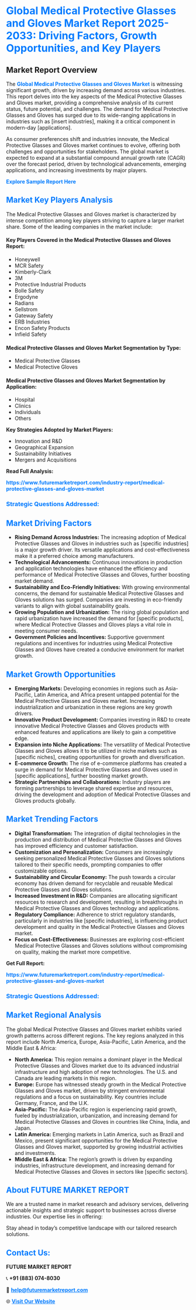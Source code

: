 <h1 style="color: #007BFF;">Global Medical Protective Glasses and Gloves Market Report 2025-2033: Driving Factors, Growth Opportunities, and Key Players</h1>

<section id="overview">
<h2>Market Report Overview</h2>
<p>The <a href="https://www.futuremarketreport.com/industry-report/medical-protective-glasses-and-gloves-market" style="color: #007BFF; text-decoration: none;"><strong>Global Medical Protective Glasses and Gloves Market</strong></a> is witnessing significant growth, driven by increasing demand across various industries. This report delves into the key aspects of the Medical Protective Glasses and Gloves market, providing a comprehensive analysis of its current status, future potential, and challenges. The demand for Medical Protective Glasses and Gloves has surged due to its wide-ranging applications in industries such as [insert industries], making it a critical component in modern-day [applications].</p>
<p>As consumer preferences shift and industries innovate, the Medical Protective Glasses and Gloves market continues to evolve, offering both challenges and opportunities for stakeholders. The global market is expected to expand at a substantial compound annual growth rate (CAGR) over the forecast period, driven by technological advancements, emerging applications, and increasing investments by major players.</p>
</section>

<section id="overview">
<p><a href="https://www.futuremarketreport.com/request-sample/reportId=78143" style="color: #007BFF; text-decoration: none;"><strong>Explore Sample Report Here</strong></a></p>
</section>

<section id="key-players">
<h2 style="color: #007BFF;">Market Key Players Analysis</h2>
<p>The Medical Protective Glasses and Gloves market is characterized by intense competition among key players striving to capture a larger market share. Some of the leading companies in the market include:</p>
<h4>Key Players Covered in the Medical Protective Glasses and Gloves Report:</h4>
<ul><li>Honeywell</li><li>MCR Safety</li><li>Kimberly-Clark</li><li>3M</li><li>Protective Industrial Products</li><li>Bolle Safety</li><li>Ergodyne</li><li>Radians</li><li>Sellstrom</li><li>Gateway Safety</li><li>ERB Industries</li><li>Encon Safety Products</li><li>Infield Safety</li></ul>
<h4>Medical Protective Glasses and Gloves Market Segmentation by Type:</h4>
<ul><li>Medical Protective Glasses</li><li>Medical Protective Gloves</li></ul>

<h4>Medical Protective Glasses and Gloves Market Segmentation by Application:</h4>
<ul><li>Hospital</li><li>Clinics</li><li>Individuals</li><li>Others</li></ul>
<p><strong>Key Strategies Adopted by Market Players:</strong></p>
<ul>
<li>Innovation and R&D</li>
<li>Geographical Expansion</li>
<li>Sustainability Initiatives</li>
<li>Mergers and Acquisitions</li>
</ul>
</section>

<section>
<p><strong>Read Full Analysis: </strong></p><a href="https://www.futuremarketreport.com/industry-report/medical-protective-glasses-and-gloves-market" style="color: #007BFF; text-decoration: none;"><strong>https://www.futuremarketreport.com/industry-report/medical-protective-glasses-and-gloves-market</strong></a>
<h3 style="color: #007BFF;">Strategic Questions Addressed:</h3>
</section>

<section id="driving-factors">
<h2 style="color: #007BFF;">Market Driving Factors</h2>
<ul>
<li><strong>Rising Demand Across Industries:</strong> The increasing adoption of Medical Protective Glasses and Gloves in industries such as [specific industries] is a major growth driver. Its versatile applications and cost-effectiveness make it a preferred choice among manufacturers.</li>
<li><strong>Technological Advancements:</strong> Continuous innovations in production and application technologies have enhanced the efficiency and performance of Medical Protective Glasses and Gloves, further boosting market demand.</li>
<li><strong>Sustainability and Eco-Friendly Initiatives:</strong> With growing environmental concerns, the demand for sustainable Medical Protective Glasses and Gloves solutions has surged. Companies are investing in eco-friendly variants to align with global sustainability goals.</li>
<li><strong>Growing Population and Urbanization:</strong> The rising global population and rapid urbanization have increased the demand for [specific products], where Medical Protective Glasses and Gloves plays a vital role in meeting consumer needs.</li>
<li><strong>Government Policies and Incentives:</strong> Supportive government regulations and incentives for industries using Medical Protective Glasses and Gloves have created a conducive environment for market growth.</li>
</ul>
</section>

<section id="growth-opportunities">
<h2 style="color: #007BFF;">Market Growth Opportunities</h2>
<ul>
<li><strong>Emerging Markets:</strong> Developing economies in regions such as Asia-Pacific, Latin America, and Africa present untapped potential for the Medical Protective Glasses and Gloves market. Increasing industrialization and urbanization in these regions are key growth drivers.</li>
<li><strong>Innovative Product Development:</strong> Companies investing in R&D to create innovative Medical Protective Glasses and Gloves products with enhanced features and applications are likely to gain a competitive edge.</li>
<li><strong>Expansion into Niche Applications:</strong> The versatility of Medical Protective Glasses and Gloves allows it to be utilized in niche markets such as [specific niches], creating opportunities for growth and diversification.</li>
<li><strong>E-commerce Growth:</strong> The rise of e-commerce platforms has created a surge in demand for Medical Protective Glasses and Gloves used in [specific applications], further boosting market growth.</li>
<li><strong>Strategic Partnerships and Collaborations:</strong> Industry players are forming partnerships to leverage shared expertise and resources, driving the development and adoption of Medical Protective Glasses and Gloves products globally.</li>
</ul>
</section>

<section id="trending-factors">
<h2 style="color: #007BFF;">Market Trending Factors</h2>
<ul>
<li><strong>Digital Transformation:</strong> The integration of digital technologies in the production and distribution of Medical Protective Glasses and Gloves has improved efficiency and customer satisfaction.</li>
<li><strong>Customization and Personalization:</strong> Consumers are increasingly seeking personalized Medical Protective Glasses and Gloves solutions tailored to their specific needs, prompting companies to offer customizable options.</li>
<li><strong>Sustainability and Circular Economy:</strong> The push towards a circular economy has driven demand for recyclable and reusable Medical Protective Glasses and Gloves solutions.</li>
<li><strong>Increased Investment in R&D:</strong> Companies are allocating significant resources to research and development, resulting in breakthroughs in Medical Protective Glasses and Gloves technology and applications.</li>
<li><strong>Regulatory Compliance:</strong> Adherence to strict regulatory standards, particularly in industries like [specific industries], is influencing product development and quality in the Medical Protective Glasses and Gloves market.</li>
<li><strong>Focus on Cost-Effectiveness:</strong> Businesses are exploring cost-efficient Medical Protective Glasses and Gloves solutions without compromising on quality, making the market more competitive.</li>
</ul>
</section>

<section>
<p><strong>Get Full Report: </strong></p><a href="https://www.futuremarketreport.com/industry-report/medical-protective-glasses-and-gloves-market" style="color: #007BFF; text-decoration: none;"><strong>https://www.futuremarketreport.com/industry-report/medical-protective-glasses-and-gloves-market</strong></a>
<h3 style="color: #007BFF;">Strategic Questions Addressed:</h3>
</section>


<section id="regional-analysis">
<h2 style="color: #007BFF;">Market Regional Analysis</h2>
<p>The global Medical Protective Glasses and Gloves market exhibits varied growth patterns across different regions. The key regions analyzed in this report include North America, Europe, Asia-Pacific, Latin America, and the Middle East & Africa:</p>
<ul>
<li><strong>North America:</strong> This region remains a dominant player in the Medical Protective Glasses and Gloves market due to its advanced industrial infrastructure and high adoption of new technologies. The U.S. and Canada are leading markets in this region.</li>
<li><strong>Europe:</strong> Europe has witnessed steady growth in the Medical Protective Glasses and Gloves market, driven by stringent environmental regulations and a focus on sustainability. Key countries include Germany, France, and the U.K.</li>
<li><strong>Asia-Pacific:</strong> The Asia-Pacific region is experiencing rapid growth, fueled by industrialization, urbanization, and increasing demand for Medical Protective Glasses and Gloves in countries like China, India, and Japan.</li>
<li><strong>Latin America:</strong> Emerging markets in Latin America, such as Brazil and Mexico, present significant opportunities for the Medical Protective Glasses and Gloves market, supported by growing industrial activities and investments.</li>
<li><strong>Middle East & Africa:</strong> The region’s growth is driven by expanding industries, infrastructure development, and increasing demand for Medical Protective Glasses and Gloves in sectors like [specific sectors].</li>
</ul>
</section>

<footer>
<h2 style="color: #007BFF;">About FUTURE MARKET REPORT</h2>
<p>We are a trusted name in market research and advisory services, delivering actionable insights and strategic support to businesses across diverse industries. Our expertise lies in offering:</p>

<p>Stay ahead in today’s competitive landscape with our tailored research solutions.</p>

<h2 style="color: #007BFF;">Contact Us:</h2>
<p><strong>FUTURE MARKET REPORT</strong></p>
<p>📞 <strong>+91 (883) 074-8030</strong></p>
<p>📧 <strong><a href="mailto:help@futuremarketreport.com" style="color: #007BFF;">help@futuremarketreport.com</a></strong></p>
<p>🌐 <strong><a href="https://www.futuremarketreport.com/" style="color: #007BFF;">Visit Our Website</a></strong></p>
</footer>